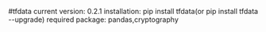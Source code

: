 #tfdata
current version: 0.2.1
installation:
pip install tfdata(or pip install tfdata --upgrade)
required package: pandas,cryptography
